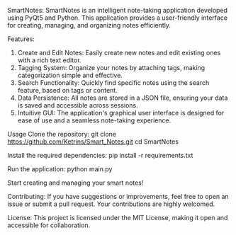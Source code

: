 SmartNotes:
SmartNotes is an intelligent note-taking application developed using PyQt5 and Python. This application provides a user-friendly interface for creating, managing, and organizing notes efficiently.

Features:
1. Create and Edit Notes: Easily create new notes and edit existing ones with a rich text editor.
2. Tagging System: Organize your notes by attaching tags, making categorization simple and effective.
3. Search Functionality: Quickly find specific notes using the search feature, based on tags or content.
4. Data Persistence: All notes are stored in a JSON file, ensuring your data is saved and accessible across sessions.
5. Intuitive GUI: The application's graphical user interface is designed for ease of use and a seamless note-taking experience.


Usage
Clone the repository:
git clone https://github.com/Ketrins/Smart_Notes.git
cd SmartNotes

Install the required dependencies:
pip install -r requirements.txt

Run the application:
python main.py

Start creating and managing your smart notes!

Contributing:
If you have suggestions or improvements, feel free to open an issue or submit a pull request. Your contributions are highly welcomed.

License:
This project is licensed under the MIT License, making it open and accessible for collaboration.
